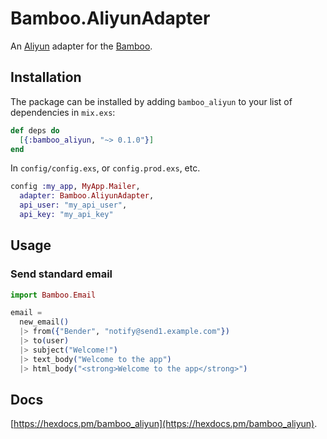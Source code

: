 # Bamboo.AliyunAdapter

An [Aliyun](https://www.aliyun.com/product/directmail?spm=5176.8142029.388261.228.dKDNYN) adapter for the [Bamboo](https://github.com/thoughtbot/bamboo).

## Installation

The package can be installed
by adding `bamboo_aliyun` to your list of dependencies in `mix.exs`:

```elixir
def deps do
  [{:bamboo_aliyun, "~> 0.1.0"}]
end
```

In `config/config.exs`, or `config.prod.exs`, etc.

```elixir
config :my_app, MyApp.Mailer,
  adapter: Bamboo.AliyunAdapter,
  api_user: "my_api_user",
  api_key: "my_api_key"
```

## Usage

### Send standard email

```elixir
import Bamboo.Email

email =
  new_email()
  |> from({"Bender", "notify@send1.example.com"})
  |> to(user)
  |> subject("Welcome!")
  |> text_body("Welcome to the app")
  |> html_body("<strong>Welcome to the app</strong>")
```

## Docs

[https://hexdocs.pm/bamboo_aliyun](https://hexdocs.pm/bamboo_aliyun).

